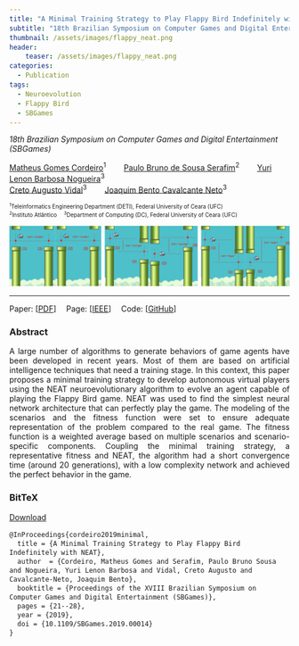 ```yaml
---
title: "A Minimal Training Strategy to Play Flappy Bird Indefinitely with NEAT"
subtitle: "18th Brazilian Symposium on Computer Games and Digital Entertainment (SBGames)"
thumbnail: /assets/images/flappy_neat.png
header:
    teaser: /assets/images/flappy_neat.png
categories:
  - Publication
tags:
  - Neuroevolution
  - Flappy Bird
  - SBGames
---
```


*18th Brazilian Symposium on Computer Games and Digital Entertainment (SBGames)*  

[Matheus Gomes Cordeiro](https://www.linkedin.com/in/matheus-cordeiro-453373ba/)<sup>1</sup>
  [Paulo Bruno de Sousa Serafim](https://paulobruno.github.io)<sup>2</sup>
  [Yuri Lenon Barbosa Nogueira](http://www.lia.ufc.br/~yuri/)<sup>3</sup>  
[Creto Augusto Vidal](http://www.lia.ufc.br/~cvidal/)<sup>3</sup>
  [Joaquim Bento Cavalcante Neto](http://www.lia.ufc.br/~joaquimb/)<sup>3</sup>

<p style="font-size:0.7em">
    <sup>1</sup>Teleinformatics Engineering Department (DETI), Federal University of Ceara (UFC)<br>
    <sup>2</sup>Instituto Atlântico
     <sup>3</sup>Department of Computing (DC), Federal University of Ceara (UFC)
</p>

![Flappy Bird](/assets/images/flappy_neat.png)

---

Paper: [[PDF](https://www.sbgames.org/sbgames2019/files/papers/ComputacaoFull/198468.pdf)]
 Page: [[IEEE](https://ieeexplore.ieee.org/document/8924807)]
 Code: [[GitHub](https://github.com/matheus123deimos/Computacao_Natural/tree/master/Algoritmos_Geneticos)]


### Abstract

<p style="text-align:justify;">
A large number of algorithms to generate behaviors of game agents have been developed in recent years. Most of them are based on artificial intelligence techniques that need a training stage. In this context, this paper proposes a minimal training strategy to develop autonomous virtual players using the NEAT neuroevolutionary algorithm to evolve an agent capable of playing the Flappy Bird game. NEAT was used to find the simplest neural network architecture that can perfectly play the game. The modeling of the scenarios and the fitness function were set to ensure adequate representation of the problem compared to the real game. The fitness function is a weighted average based on multiple scenarios and scenario-specific components. Coupling the minimal training strategy, a representative fitness and NEAT, the algorithm had a short convergence time (around 20 generations), with a low complexity network and achieved the perfect behavior in the game.
</p>


### BitTeX

<p style="text-align:left">
  <a  href="/assets/citations/cordeiro2019minimal.bib">Download</a>
</p>

```
@InProceedings{cordeiro2019minimal,
  title = {A Minimal Training Strategy to Play Flappy Bird Indefinitely with NEAT},
  author  = {Cordeiro, Matheus Gomes and Serafim, Paulo Bruno Sousa and Nogueira, Yuri Lenon Barbosa and Vidal, Creto Augusto and Cavalcante-Neto, Joaquim Bento},
  booktitle = {Proceedings of the XVIII Brazilian Symposium on Computer Games and Digital Entertainment (SBGames)},
  pages = {21--28},
  year = {2019},
  doi = {10.1109/SBGames.2019.00014}
}
```
